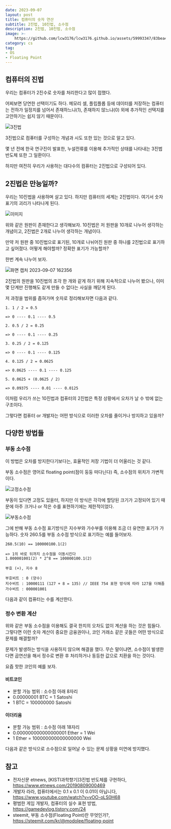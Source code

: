 ```yaml
---
date: 2023-09-07
layout: post
title: 컴퓨터의 숫자 연산
subtitle: 2진법, 10진법, 소수점
description: 2진법, 10진법, 소수점
image: >-
    https://github.com/lcw3176/lcw3176.github.io/assets/59993347/83bea406-d0fa-44bc-b470-0897a920f1e4
category: cs
tag:
- OS
- Floating Point
---
```


## 컴퓨터의 진법

우리는 컴퓨터가 2진수로 숫자를 처리한다고 많이 접했다.

어찌보면 당연한 선택이기도 하다. 
메모리 셀, 플립플롭 등에 데이터를 저장하는 컴퓨터는
전하가 일정치를 넘어서 존재하느냐(1), 존재하지 않느냐(0) 외에 추가적인 선택지를 고안하기는
쉽지 않기 때문이다.

![3진법](https://img.etnews.com/photonews/1908/1214030_20190809183639_236_0003.jpg)

3진법으로 컴퓨터를 구성하는 개념과 시도 또한 있는 것으로 알고 있다.

몇 년 전에 한국 연구진이 발표한, 누설전류를 이용해 추가적인 상태를 나타내는 3진법 반도체 또한 그 일환이다.

하지만 여전히 우리가 사용하는 대다수의 컴퓨터는 2진법으로 구성되어 있다.

## 2진법은 만능일까?

우리는 10진법을 사용하며 살고 있다. 하지만 컴퓨터의 세계는 2진법이다.
여기서 숫자 표기의 괴리가 나타나게 된다.

![이미지](https://github.com/lcw3176/lcw3176.github.io/assets/59993347/9615cd4e-a284-47f8-a938-e2657a4e42e0)

위와 같은 원판이 존재한다고 생각해보자.
10진법은 저 원판을 10개로 나누어 생각하는 개념이고, 2진법은 2개로 나누어 생각하는 개념이다.

만약 저 원판 중 10진법으로 표기된, 10개로 나뉘어진 원판 중 하나를 2진법으로 표기하고 싶어졌다.
어떻게 해야할까? 정확한 표기가 가능할까?

한번 계속 나누어 보자.

![화면 캡처 2023-09-07 162356](https://github.com/lcw3176/lcw3176.github.io/assets/59993347/10cdf534-eef4-477d-b039-aa2454db47d7)

2진법의 원판을 10진법의 조각 한 개와 같게 하기 위해 지속적으로 나누어 봤으나, 
이미 몇 단계만 진행해도 같게 만들 수 없다는 사실을 깨닫게 된다.

저 과정을 범위를 좁혀가며 숫자로 정리해보자면 다음과 같다.

```
1. 1 / 2 = 0.5 

=> 0 ---- 0.1 ---- 0.5

2. 0.5 / 2 = 0.25

=> 0 ---- 0.1 ---- 0.25

3. 0.25 / 2 = 0.125

=> 0 ---- 0.1 ---- 0.125

4. 0.125 / 2 = 0.0625

=> 0.0625 ---- 0.1 ---- 0.125

5. 0.0625 + (0.0625 / 2)

=> 0.09375 ---- 0.01 ---- 0.0125
```

이처럼 우리가 쓰는 10진법과 컴퓨터의 2진법은 특정 상황에서 오차가 날 수 밖에 없는 구조이다.

그렇다면 컴퓨터 or 개발자는 어떤 방식으로 이러한 오차를 줄이거나 방지하고 있을까?

## 다양한 방법들

### 부동 소수점

이 방법은 오차를 방지한다기보다는, 효율적인 저장 기법이 더 어울리는 것 같다.

부동 소수점은 영어로 floating point(점이 둥둥 떠다닌다) 즉, 소수점의 위치가 가변적이다.

![고정소수점](https://img1.daumcdn.net/thumb/R1280x0/?scode=mtistory2&fname=https%3A%2F%2Fblog.kakaocdn.net%2Fdn%2FbpqJqs%2FbtqE7Q45m4a%2FvRBa0EB2hGftx3kh0yKnpk%2Fimg.png)

부동이 있다면 고정도 있을터, 하지만 이 방식은 각각에 할당된 크기가 고정되어 있기 때문에
아주 크거나 or 작은 수를 표현하기에는 제한적이었다.

![부동소수점](https://steemitimages.com/DQme3vRe1nGigGs1GfZkU5ffbufAs1gSNT4MKqR7F1PcxCi/IEEE754.png)

그에 반해 부동 소수점 표기방식은 지수부와 가수부를 이용해 조금 더 유연한 표기가 가능하다.
숫자 260.5를 부동 소수점 방식으로 표기하는 예를 들어보자.

```
260.5(10) == 100000100.1(2)

=> 1의 바로 뒤까지 소수점을 이동시킨다
1.000001001(2) * 2^8 == 100000100.1(2)

부호 (+), 지수 8

부호비트 : 0 (양수)
지수비트 : 10000111 (127 + 8 = 135) // IEEE 754 표현 방식에 따라 127을 더해줌
가수비트 : 000001001
```

다음과 같이 컴퓨터는 수를 계산한다.

### 정수 변환 계산

위와 같은 부동 소수점을 이용해도 결국 한치의 오차도 없이 계산을 하는 것은 힘들다.
그렇다면 이런 숫자 계산이 중요한 금융권이나, 코인 거래소 같은 곳들은 어떤 방식으로 문제를 해결할까?

문제가 발생하는 방식을 사용하지 않으며 해결을 했다. 
무슨 말이냐면, 소수점이 발생한다면 곱연산을 해서 정수로 변환 후 처리하거나 동등한 값으로 치환을 하는 것이다.

요즘 핫한 코인의 예를 보자.

#### 비트코인
- 분할 가능 범위 : 소수점 아래 8자리
- 0.00000001 BTC = 1 Satoshi
- 1 BTC = 100000000 Satoshi

#### 이더리움
- 분할 가능 범위 : 소수점 아래 18자리
- 0.000000000000000001 Ether = 1 Wei
- 1 Ether = 100000000000000000 Wei

다음과 같은 방식으로 소수점으로 일어날 수 있는 문제 상황을 미연에 방지했다.

## 참고
- 전자신문 etnews, [KISTI과학향기]3진법 반도체를 구현하다, https://www.etnews.com/20190809000469
- 개발자 라라, 컴퓨터에서는 0.1 x 0.1 이 0.01이 아닙니다, https://www.youtube.com/watch?v=vOO-oLS0H68
- 평범한 게임 개발자, 컴퓨터의 실수 표현 방법, https://gamedevlog.tistory.com/24
- steemit, 부동 소수점(Floating Point)란 무엇인가?, https://steemit.com/kr/@modolee/floating-point